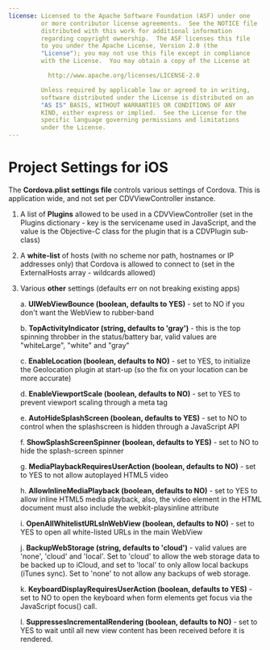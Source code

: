 ```yaml
---
license: Licensed to the Apache Software Foundation (ASF) under one
         or more contributor license agreements.  See the NOTICE file
         distributed with this work for additional information
         regarding copyright ownership.  The ASF licenses this file
         to you under the Apache License, Version 2.0 (the
         "License"); you may not use this file except in compliance
         with the License.  You may obtain a copy of the License at

           http://www.apache.org/licenses/LICENSE-2.0

         Unless required by applicable law or agreed to in writing,
         software distributed under the License is distributed on an
         "AS IS" BASIS, WITHOUT WARRANTIES OR CONDITIONS OF ANY
         KIND, either express or implied.  See the License for the
         specific language governing permissions and limitations
         under the License.
---
```


Project Settings for iOS
========================

The **Cordova.plist settings file** controls various settings of Cordova. This is application wide, and not set per CDVViewController instance.

1. A list of **Plugins** allowed to be used in a CDVViewController (set in the Plugins dictionary - key is the servicename used in JavaScript, and the value is the Objective-C class for the plugin that is a CDVPlugin sub-class)
2. A **white-list** of hosts (with no scheme nor path, hostnames or IP addresses only) that Cordova is allowed to connect to (set in the ExternalHosts array - wildcards allowed)
3. Various **other** settings (defaults err on not breaking existing apps)

	a. **UIWebViewBounce (boolean, defaults to YES)** - set to NO if you don't want the WebView to rubber-band

	b. **TopActivityIndicator (string, defaults to 'gray')** - this is the top spinning throbber in the status/battery bar, valid values are "whiteLarge", "white" and "gray"

	c. **EnableLocation (boolean, defaults to NO)** - set to YES, to initialize the Geolocation plugin at start-up (so the fix on your location can be more accurate)

	d. **EnableViewportScale (boolean, defaults to NO)** - set to YES to prevent viewport scaling through a meta tag

	e. **AutoHideSplashScreen (boolean, defaults to YES)** - set to NO to control when the splashscreen is hidden through a JavaScript API

	f. **ShowSplashScreenSpinner (boolean, defaults to YES)** - set to NO to hide the splash-screen spinner

	g. **MediaPlaybackRequiresUserAction (boolean, defaults to NO)** - set to YES to not allow autoplayed HTML5 video

	h. **AllowInlineMediaPlayback (boolean, defaults to NO)** - set to YES to allow inline HTML5 media playback, also, the video element in the HTML document must also include the webkit-playsinline attribute

	i. **OpenAllWhitelistURLsInWebView (boolean, defaults to NO)** - set to YES to open all white-listed URLs in the main WebView

	j. **BackupWebStorage (string, defaults to 'cloud')** - valid values are 'none', 'cloud' and 'local'. Set to 'cloud' to allow the web storage data to be backed up to iCloud, and set to 'local' to only allow local backups (iTunes sync). Set to 'none' to not allow any backups of web storage.
	
	k. **KeyboardDisplayRequiresUserAction (boolean, defaults to YES)** - set to NO to open the keyboard when form elements get focus via the JavaScript focus() call.

	l. **SuppressesIncrementalRendering (boolean, defaults to NO)** - set to YES to wait until all new view content has been received before it is rendered.
